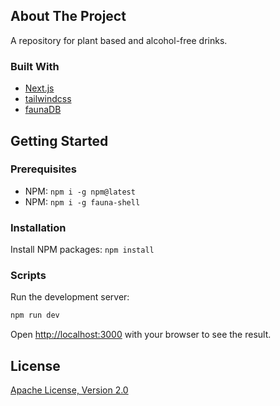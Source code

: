 ## About The Project

A repository for plant based and alcohol-free drinks.

### Built With

* [Next.js](https://nextjs.org/)
* [tailwindcss](https://tailwindcss.com/)
* [faunaDB](https://fauna.com/)

## Getting Started

### Prerequisites

* NPM: `npm i -g npm@latest`
* NPM: `npm i -g fauna-shell`

### Installation

Install NPM packages: `npm install`

### Scripts

Run the development server:

```bash
npm run dev
```

Open [http://localhost:3000](http://localhost:3000) with your browser to see the result.

## License
[Apache License, Version 2.0](http://www.apache.org/licenses/LICENSE-2.0)
